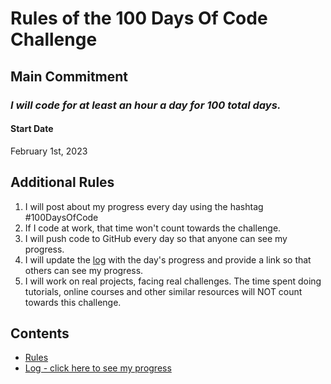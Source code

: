 # Rules of the 100 Days Of Code Challenge

## Main Commitment
### *I will code for at least an hour a day for 100 total days.*

#### Start Date
February 1st, 2023

## Additional Rules
1. I will post about my progress every day using the hashtag #100DaysOfCode
2. If I code at work, that time won't count towards the challenge.
3. I will push code to GitHub every day so that anyone can see my progress.
4. I will update the [log](https://github.com/JacobKnox/100DaysOfCode/blob/main/log.md) with the day's progress and provide a link so that others can see my progress.
5. I will work on real projects, facing real challenges. The time spent doing tutorials, online courses and other similar resources will NOT count towards this challenge. 


## Contents
* [Rules]([rules.md](https://github.com/JacobKnox/100DaysOfCode/blob/main/rules.md))
* [Log - click here to see my progress](https://github.com/JacobKnox/100DaysOfCode/blob/main/log.md)

